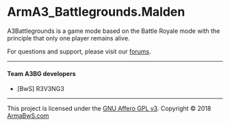 # ArmA3_Battlegrounds.Malden
A3Battlegrounds is a game mode based on the Battle Royale mode with the principle that only one player remains alive.

For questions and support, please visit our <a href="http://www.armabws.com/index.php">forums</a>.
<hr color="gray">

#### Team A3BG developers

* [BwS] R3V3NG3

<hr color="gray">
This project is licensed under the <a href="https://www.gnu.org/licenses/agpl-3.0.txt">GNU Affero GPL v3</a>. Copyright © 2018 <a href="http://www.armabws.com/index.php">ArmaBwS.com</a>
